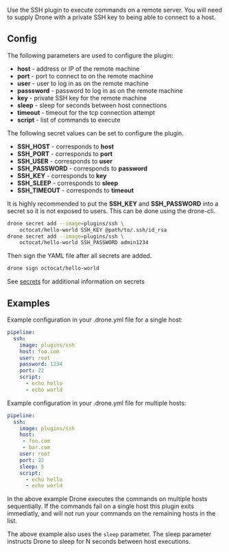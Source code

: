 Use the SSH plugin to execute commands on a remote server. You will need to
supply Drone with a private SSH key to being able to connect to a host.

## Config

The following parameters are used to configure the plugin:

* **host** - address or IP of the remote machine
* **port** - port to connect to on the remote machine
* **user** - user to log in as on the remote machine
* **passsword** - password to log in as on the remote machine
* **key** - private SSH key for the remote machine
* **sleep** - sleep for seconds between host connections
* **timeout** - timeout for the tcp connection attempt
* **script** - list of commands to execute

The following secret values can be set to configure the plugin.

* **SSH_HOST** - corresponds to **host**
* **SSH_PORT** - corresponds to **port**
* **SSH_USER** - corresponds to **user**
* **SSH_PASSWORD** - corresponds to **password**
* **SSH_KEY** - corresponds to **key**
* **SSH_SLEEP** - corresponds to **sleep**
* **SSH_TIMEOUT** - corresponds to **timeout**

It is highly recommended to put the **SSH_KEY** and **SSH_PASSWORD** into a secret so it is not
exposed to users. This can be done using the drone-cli.

```bash
drone secret add --image=plugins/ssh \
    octocat/hello-world SSH_KEY @path/to/.ssh/id_rsa
drone secret add --image=plugins/ssh \
    octocat/hello-world SSH_PASSWORD admin1234
```

Then sign the YAML file after all secrets are added.

```bash
drone sign octocat/hello-world
```

See [secrets](http://readme.drone.io/0.5/usage/secrets/) for additional
information on secrets

## Examples

Example configuration in your .drone.yml file for a single host:

```yaml
pipeline:
  ssh:
    image: plugins/ssh
    host: foo.com
    user: root
    password: 1234
    port: 22
    script:
      - echo hello
      - echo world
```

Example configuration in your .drone.yml file for multiple hosts:

```yaml
pipeline:
  ssh:
    image: plugins/ssh
    host:
     - foo.com
     - bar.com
    user: root
    port: 22
    sleep: 5
    script:
      - echo hello
      - echo world
```

In the above example Drone executes the commands on multiple hosts
sequentially. If the commands fail on a single host this plugin exits
immediatly, and will not run your commands on the remaining hosts in the
list.

The above example also uses the `sleep` parameter. The sleep parameter
instructs Drone to sleep for N seconds between host executions.
